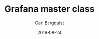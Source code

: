 ---
conf: Promcon 2016
title: Grafana master class
author: Carl Bergquist
date: 2016-08-24
section: presentations
link: https://promcon.io/2016-berlin/speakers/carl-bergquist/
video: https://www.youtube.com/watch?v=KoU_DquChS8
description: Talk about how to use Grafana with Prometheus
slides: https://docs.google.com/presentation/d/1nJ99ynDgzTfayUrJq-1nts56kUvkOLbS4zvN0yfgBro/edit?usp=sharing
---